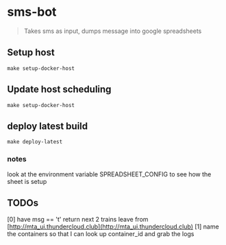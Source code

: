 # sms-bot

> Takes sms as input, dumps message into google spreadsheets


## Setup host
`make setup-docker-host`

## Update host scheduling
`make setup-docker-host`

## deploy latest build
`make deploy-latest`

### notes
look at the environment variable SPREADSHEET_CONFIG to see how the sheet is setup

## TODOs
[0] have msg == 't' return next 2 trains leave from [http://mta_ui.thundercloud.club](http://mta_ui.thundercloud.club)
[1] name the containers so that I can look up container_id and grab the logs
